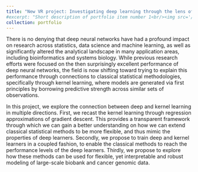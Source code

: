 ```yaml
---
title: "New VR project: Investigating deep learning through the lens of adaptive kernels"
#excerpt: "Short description of portfolio item number 1<br/><img src='/images/FigVRgit.png'>"
collection: portfolio
---
```


There is no denying that deep neural networks have had a profound impact on research across statistics, data
science and machine learning, as well as significantly altered the analytical landscape in many application areas,
including bioinformatics and systems biology. While previous research efforts were focused on the then
surprisingly excellent performance of deep neural networks, the field is now shifting toward trying to explain this
performance through connections to classical statistical methodologies, specifically through kernel learning,
where models are generated via first principles by borrowing predictive strength across similar sets of
observations.

In this project, we explore the connection between deep and kernel learning in multiple directions. First, we
recast the kernel learning through regression approximations of gradient descent. This provides a transparent
framework through which we can gain a better understanding on how we can extend classical statistical methods
to be more flexible, and thus mimic the properties of deep learners. Secondly, we propose to train deep and
kernel learners in a coupled fashion, to enable the classical methods to reach the performance levels of the deep
learners. Thirdly, we propose to explore how these methods can be used for flexible, yet interpretable and robust
modeling of large-scale biobank and cancer genomic data.
